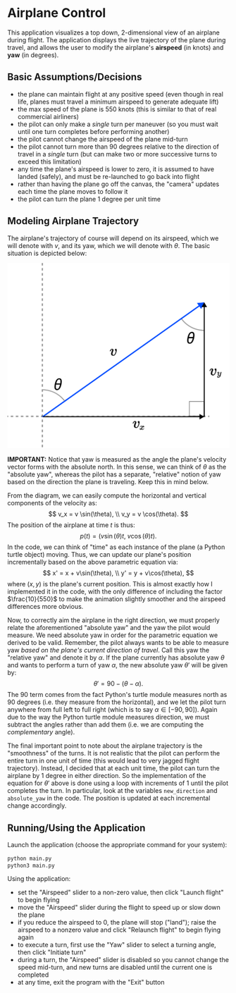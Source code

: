 # Airplane Control

This application visualizes a top down, 2-dimensional view of an airplane during flight. The application displays the live trajectory of the plane during travel, and allows the user to modify the airplane's **airspeed** (in knots) and **yaw** (in degrees).

## Basic Assumptions/Decisions

- the plane can maintain flight at any positive speed (even though in real life, planes must travel a minimum airspeed to generate adequate lift)
- the max speed of the plane is 550 knots (this is similar to that of real commercial airliners)
- the pilot can only make a *single* turn per maneuver (so you must wait until one turn completes before performing another)
- the pilot cannot change the airspeed of the plane mid-turn
- the pilot cannot turn more than 90 degrees relative to the direction of travel in a *single* turn (but can make two or more successive turns to exceed this limitation)
- any time the plane's airspeed is lower to zero, it is assumed to have landed (safely), and must be re-launched to go back into flight
- rather than having the plane go off the canvas, the "camera" updates each time the plane moves to follow it 
- the pilot can turn the plane 1 degree per unit time 

## Modeling Airplane Trajectory

The airplane's trajectory of course will depend on its airspeed, which we will denote with $v$, and its yaw, which we will denote with $\theta$. The basic situation is depicted below:

![Airplane Yaw](yaw.png)

**IMPORTANT:** Notice that yaw is measured as the angle the plane's velocity vector forms with the absolute north. In this sense, we can think of $\theta$ as the "absolute yaw", whereas the pilot has a separate, "relative" notion of yaw based on the direction the plane is traveling. Keep this in mind below.

From the diagram, we can easily compute the horizontal and vertical components of the velocity as:
$$
v_x = v \sin(\theta), \\
v_y = v \cos(\theta).
$$
The position of the airplane at time $t$ is thus:
$$
p(t) = (v\sin(\theta)t,\; v\cos(\theta)t).
$$
In the code, we can think of "time" as each instance of the plane (a Python turtle object) moving. Thus, we can update our plane's position incrementally based on the above parametric equation via:
$$
x' = x + v\sin(\theta), \\
y' = y + v\cos(\theta),
$$
where $(x,y)$ is the plane's current position. This is almost exactly how I implemented it in the code, with the only difference of including the factor $\frac{10}{550}$ to make the animation slightly smoother and the airspeed differences more obvious.

Now, to correctly aim the airplane in the right direction, we must properly relate the aforementioned "absolute yaw" and the yaw the pilot would measure. We need absolute yaw in order for the parametric equation we derived to be valid. Remember, the pilot always wants to be able to measure yaw *based on the plane's current direction of travel*. Call this yaw the "relative yaw" and denote it by $\alpha$. If the plane currently has absolute yaw $\theta$ and wants to perform a turn of yaw $\alpha$, the new absolute yaw $\theta'$ will be given by: 
$$
\theta' = 90 - (\theta - \alpha).
$$
The $90$ term comes from the fact Python's turtle module measures north as $90$ degrees (i.e. they measure from the horizontal), and we let the pilot turn anywhere from full left to full right (which is to say $\alpha \in [-90, 90]$). Again due to the way the Python turtle module measures direction, we must subtract the angles rather than add them (i.e. we are computing the *complementary* angle).

The final important point to note about the airplane trajectory is the "smoothness" of the turns. It is not realistic that the pilot can perform the entire turn in one unit of time (this would lead to very jagged flight trajectory). Instead, I decided that at each unit time, the pilot can turn the airplane by $1$ degree in either direction. So the implementation of the equation for $\theta'$ above is done using a loop with increments of $1$ until the pilot completes the turn. In particular, look at the variables `new_direction` and `absolute_yaw` in the code. The position is updated at each incremental change accordingly.

## Running/Using the Application

Launch the application (choose the appropriate command for your system):
```
python main.py
python3 main.py
```
Using the application:
- set the "Airspeed" slider to a non-zero value, then click "Launch flight" to begin flying
- move the "Airspeed" slider during the flight to speed up or slow down the plane
- if you reduce the airspeed to 0, the plane will stop ("land"); raise the airspeed to a nonzero value and click "Relaunch flight" to begin flying again
- to execute a turn, first use the "Yaw" slider to select a turning angle, then click "Initiate turn"
- during a turn, the "Airspeed" slider is disabled so you cannot change the speed mid-turn, and new turns are disabled until the current one is completed
- at any time, exit the program with the "Exit" button
